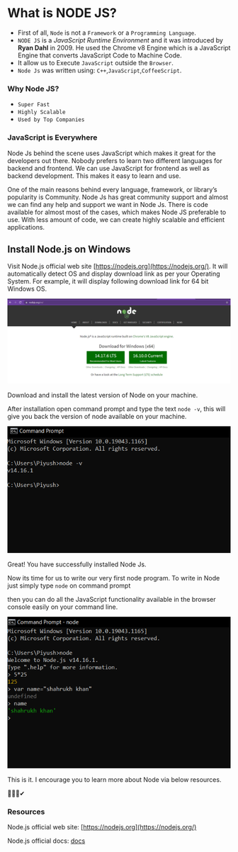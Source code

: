 # What is NODE JS?

- First of all, `Node` is not a `Framework` or a `Programming Language`.
- `NODE JS` is a *JavaScript Runtime Environment* and it was introduced by **Ryan Dahl** in 2009. He used the Chrome v8 Engine which is a JavaScript Engine that converts JavaScript Code to Machine Code.
- It allow us to Execute `JavaScript` outside the `Browser`.
- `Node Js` was written using: `C++`,`JavaScript`,`CoffeeScript`.

### Why Node JS?

- `Super Fast`
- `Highly Scalable`
- `Used by Top Companies`

### JavaScript is Everywhere

Node Js behind the scene uses JavaScript which makes it great for the developers out there. Nobody prefers to learn two different languages for backend and frontend. We can use JavaScript for frontend as well as backend development. This makes it easy to learn and use.

One of the main reasons behind every language, framework, or library’s popularity is Community. Node Js has great community support and almost we can find any help and support we want in Node Js. There is code available for almost most of the cases, which makes Node JS preferable to use. With less amount of code, we can create highly scalable and efficient applications.

## Install Node.js on Windows

Visit Node.js official web site [https://nodejs.org](https://nodejs.org/). It will automatically detect OS and display download link as per your Operating System. For example, it will display following download link for 64 bit Windows OS.

<img src="Nodejs.png" style="zoom:100%;" />

Download and install the latest version of Node on your machine.

After installation open command prompt and type the text `node -v`, this will give you back the version of node available on your machine.

<img src="installation.png" style="zoom:100%;" />

Great! You have successfully installed Node Js.

Now its time for us to write our very first node program. To write in Node just simply type `node` on command prompt

then you can do all the JavaScript functionality available in the browser console easily on your command line.

![nodeprogram](nodeprogram.png)

This is it. I encourage you to learn more about Node via below resources.

🐱‍🏍👀✔

### Resources

Node.js official web site: [https://nodejs.org](https://nodejs.org/)

Node.js official docs: [docs](https://nodejs.org/en/docs/)